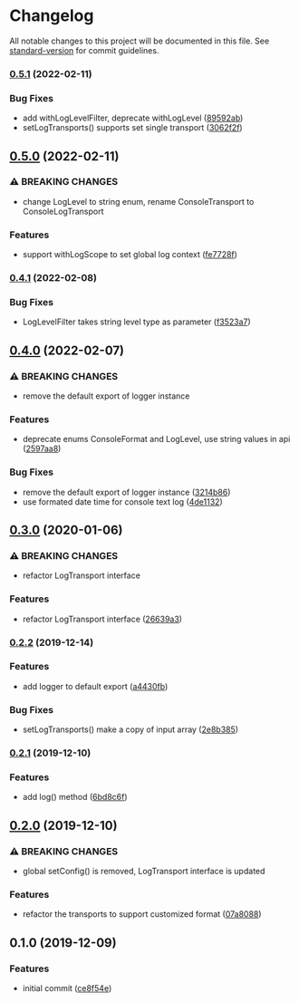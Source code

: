 # Changelog

All notable changes to this project will be documented in this file. See [standard-version](https://github.com/conventional-changelog/standard-version) for commit guidelines.

### [0.5.1](https://github.com/rocwind/kv-logger/compare/v0.5.0...v0.5.1) (2022-02-11)


### Bug Fixes

* add withLogLevelFilter, deprecate withLogLevel ([89592ab](https://github.com/rocwind/kv-logger/commit/89592abe11e458394e52da215f7de7997c8c3552))
* setLogTransports() supports set single transport ([3062f2f](https://github.com/rocwind/kv-logger/commit/3062f2ff14591aa11d7ee24e249934312fa02e92))

## [0.5.0](https://github.com/rocwind/kv-logger/compare/v0.4.1...v0.5.0) (2022-02-11)


### ⚠ BREAKING CHANGES

* change LogLevel to string enum, rename ConsoleTransport to ConsoleLogTransport

### Features

* support withLogScope to set global log context ([fe7728f](https://github.com/rocwind/kv-logger/commit/fe7728f39b49f433b3559cb5d723ee80da04aafa))

### [0.4.1](https://github.com/rocwind/kv-logger/compare/v0.4.0...v0.4.1) (2022-02-08)


### Bug Fixes

* LogLevelFilter takes string level type as parameter ([f3523a7](https://github.com/rocwind/kv-logger/commit/f3523a71619fb985d064df20e6c267912d2d8d12))

## [0.4.0](https://github.com/rocwind/kv-logger/compare/v0.3.0...v0.4.0) (2022-02-07)


### ⚠ BREAKING CHANGES

* remove the default export of logger instance

### Features

* deprecate enums ConsoleFormat and LogLevel, use string values in api ([2597aa8](https://github.com/rocwind/kv-logger/commit/2597aa8838bd573c837614eed27834f9e7bf88a6))


### Bug Fixes

* remove the default export of logger instance ([3214b86](https://github.com/rocwind/kv-logger/commit/3214b86abad67e2b85f1b6c2d14aeda4d6d71b0f))
* use formated date time for console text log ([4de1132](https://github.com/rocwind/kv-logger/commit/4de1132d93117eda44bce77aa4a7783e148ac9aa))

## [0.3.0](https://github.com/rocwind/kv-logger/compare/v0.2.2...v0.3.0) (2020-01-06)


### ⚠ BREAKING CHANGES

* refactor LogTransport interface

### Features

* refactor LogTransport interface ([26639a3](https://github.com/rocwind/kv-logger/commit/26639a36743479396a5c6ea70611ac35c25f92a7))

### [0.2.2](https://github.com/rocwind/kv-logger/compare/v0.2.1...v0.2.2) (2019-12-14)


### Features

* add logger to default export ([a4430fb](https://github.com/rocwind/kv-logger/commit/a4430fb2429b2f2b331056655588cef1e9014ba1))


### Bug Fixes

* setLogTransports() make a copy of input array ([2e8b385](https://github.com/rocwind/kv-logger/commit/2e8b385abacdc2d13eadf57f8f852d41c573580e))

### [0.2.1](https://github.com/rocwind/kv-logger/compare/v0.2.0...v0.2.1) (2019-12-10)


### Features

* add log() method ([6bd8c6f](https://github.com/rocwind/kv-logger/commit/6bd8c6f4b4c713ecbe5a4fce0696a449c1b50864))

## [0.2.0](https://github.com/rocwind/kv-logger/compare/v0.1.0...v0.2.0) (2019-12-10)


### ⚠ BREAKING CHANGES

* global setConfig() is removed, LogTransport interface is updated

### Features

* refactor the transports to support customized format ([07a8088](https://github.com/rocwind/kv-logger/commit/07a8088b51196d91ad2420c643050acd5cb4c64a))

## 0.1.0 (2019-12-09)


### Features

* initial commit ([ce8f54e](https://github.com/rocwind/kv-logger/commit/ce8f54e26607081151ebe2d732421c930854e250))
